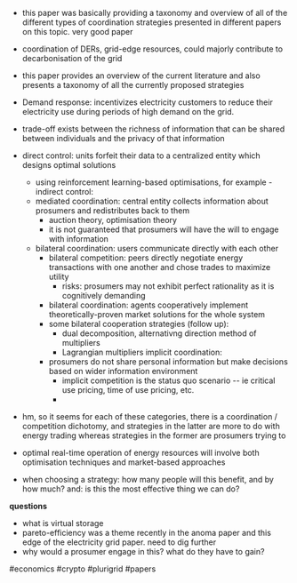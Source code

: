 - this paper was basically providing a taxonomy and overview of all of the different types of coordination strategies presented in different papers on this topic. very good paper


- coordination of DERs, grid-edge resources, could majorly contribute to decarbonisation of the grid 
- this paper provides an overview of the current literature and also presents a taxonomy of all the currently proposed strategies
- Demand response: incentivizes electricity customers to reduce their electricity use during periods of high demand on the grid.
- trade-off exists between the richness of information that can be shared between individuals and the privacy of that information 
- direct control: units forfeit their data to a centralized entity which designs optimal solutions 
	- using reinforcement learning-based optimisations, for example 
-indirect control:
	- mediated coordination: central entity collects information about prosumers and redistributes back to them 
		- auction theory, optimisation theory 
		- it is not guaranteed that prosumers will have the will to engage with information 
	- bilateral coordination: users communicate directly with each other 
		- bilateral competition: peers directly negotiate energy transactions with one another and chose trades to maximize utility 
			- risks: prosumers may not exhibit perfect rationality as it is cognitively demanding
		- bilateral coordination: agents  cooperatively implement theoretically-proven market solutions for the whole system 
		- some bilateral cooperation strategies (follow up): 
			- dual decomposition, alternativng direction method of multipliers
			- Lagrangian multipliers
	implicit coordination: 
		- prosumers do not share personal information but make decisions based on wider information environment
			- implicit competition is the status quo scenario -- ie critical use pricing, time of use pricing, etc. 
			- 

- hm, so it seems for each of these categories, there is a coordination / competition dichotomy, and strategies in the latter are more to do with energy trading whereas strategies in the former are prosumers trying to 

- optimal real-time operation of energy resources will involve both optimisation techniques and market-based approaches

- when choosing a strategy: how many people will this benefit, and by how much? and: is this the most effective thing we can do? 

**questions**

- what is virtual storage
- pareto-efficiency was a theme recently in the anoma paper and this edge of the electricity grid paper. need to dig further 
- why would a prosumer engage in this? what do they have to gain? 





#economics 
#crypto 
#plurigrid 
#papers 